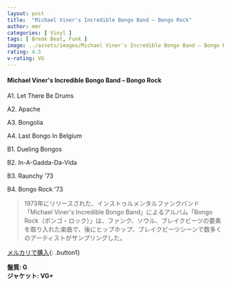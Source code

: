 ```yaml
---
layout: post
title:  "Michael Viner's Incredible Bongo Band – Bongo Rock"
author: mmr
categories: [ Vinyl ]
tags: [ Break Beat, Funk ]
image: ../assets/images/Michael Viner's Incredible Bongo Band – Bongo Rock.jpg
rating: 4.5
v-rating: VG
---
```


#### Michael Viner's Incredible Bongo Band – Bongo Rock

A1. Let There Be Drums

A2. Apache

A3. Bongolia

A4. Last Bongo In Belgium

B1. Dueling Bongos

B2. In-A-Gadda-Da-Vida

B3. Raunchy '73

B4. Bongo Rock '73

> 1973年にリリースされた、インストゥルメンタルファンクバンド「Michael Viner's Incredible Bongo Band」によるアルバム「Bongo Rock（ボンゴ・ロック）」は、ファンク、ソウル、ブレイクビーツの要素を取り入れた楽曲で、後にヒップホップ、ブレイクビーツシーンで数多くのアーティストがサンプリングした。



[メルカリで購入](https://jp.mercari.com/item/m78122334102){: .button1}

<div class="mt-4 mb-4 d-flex align-items-center">
<strong class="mr-1">盤質: G</strong>
</div>
<div class="mt-4 mb-4 d-flex align-items-center">
<strong class="mr-1">ジャケット: VG+</strong>
</div>
